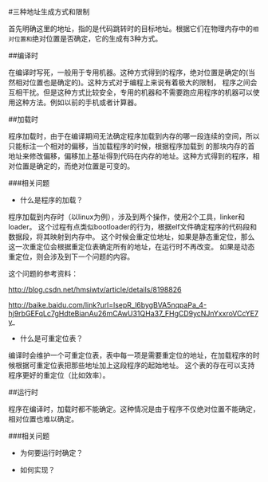 #三种地址生成方式和限制

首先明确这里的地址，指的是代码跳转时的目标地址。根据它们在物理内存中的`相对位置和`绝对位置是否确定，它的生成有3种方式。

##编译时

在编译时写死，一般用于专用机器。这种方式得到的程序，绝对位置是确定的(当然相对位置也是确定的)。这种方式对于编程上来说有着极大的限制，
程序之间会互相干扰。但是这种方式比较安全，专用的机器和不需要跑应用程序的机器可以使用这种方法。例如以前的手机或者计算器。

##加载时

程序加载时，由于在编译期间无法确定程序加载到内存的哪一段连续的空间，所以只能标注一个相对的偏移，当加载程序的时候，根据程序加载到
的那块内存的首地址来修改偏移，偏移加上基址得到代码在内存的地址。这种方式得到的程序，相对位置是确定的，而绝对位置是可变的。

###相关问题

+ 什么是程序的加载？

程序加载到内存时（以linux为例），涉及到两个操作，使用2个工具，linker和loader。
这个过程有点类似bootloader的行为，根据elf文件确定程序的代码段和数据段，将其映射到内存中。
这个时候会重定位地址，如果是静态重定位，那么这一次重定位会根据重定位表确定所有的地址，在运行时不再改变。
如果是动态重定位，则会涉及到下一个问题的内容。

这个问题的参考资料：

http://blog.csdn.net/hmsiwtv/article/details/8198826

http://baike.baidu.com/link?url=lsepR_l6bygBVA5nqpaPa_4-hj9rbGEFqLc7gHdteBianAu26mCAwU31QHa37_FHgCD9ycNJnYxxroVCcYE7y_

+ 什么是可重定位表？

编译时会维护一个可重定位表，表中每一项是需要重定位的地址，在加载程序的时候根据可重定位表把那些地址加上这段程序的起始地址。
这个表的存在可以支持程序更好的重定位（比如效率）。

##运行时

程序在编译时，加载时都不能确定。这种情况是由于程序不仅绝对位置不能确定，相对位置也难以确定。

###相关问题

+ 为何要运行时确定？

+ 如何实现？

